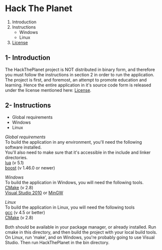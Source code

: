 Hack The Planet
===============
1. Introduction
2. Instructions
	* Windows
	* Linux
3. [License](COPYING.txt)

1- Introduction
---------------
The HackThePlanet project is NOT distributed in binary form, and therefore you must follow the instructions in section 2 in order to run the application.
The project is first, and foremost, an attempt to promote education and learning. Hence the entire application in it's source code form is released under the license mentioned here: [License](COPYING.txt).

2- Instructions
---------------
* Global requirements
* Windows
* Linux

*Global requirements*  
To build the application in any environment, you'll need the following software installed.  
You'll also need to make sure that it's accessible in the include and linker directories.  
[lua][]  (v 5.1)  
[boost][]  (v 1.46.0 or newer)  
  
*Windows*  
To build the application in Windows, you will need the following tools.  
[CMake][]  (v 2.8)  
[Visual Studio 2010][] or [MinGW][]  
  
*Linux*  
To build the application in Linux, you will need the following tools  
[gcc][]  (v 4.5 or better)  
[CMake][]  (v 2.8)  
  
Both should be available in your package manager, or already installed.
Run cmake in this directory, and then build the project with your local build tools. On Linux, run 'make', and on Windows, you're probably going to use Visual Studio.
Then run HackThePlanet in the bin directory.

[CMake]: www.cmake.org "CMake"
[gcc]: gcc.gnu.org "GCC"
[Visual Studio 2010]: www.microsoft.com/visualstudio/ "Visual Studio 2010"
[MinGW]: www.mingw.org "MinGW"
[lua]: www.lua.org "Lua"
[boost]: www.boost.org "Boost"
